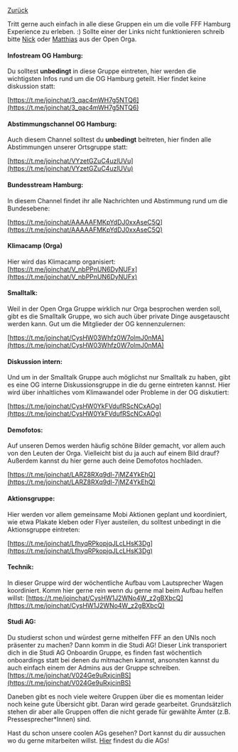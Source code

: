 [Zurück](../README.md)

Tritt gerne auch einfach in alle diese Gruppen ein um die volle FFF Hamburg Experience zu erleben. :)
Sollte einer der Links nicht funktionieren schreib bitte [Nick](https://t.me/nickschroeder) oder [Matthias](https://t.me/MatthiasMi) aus der Open Orga. 

#### Infostream OG Hamburg:
Du solltest **unbedingt** in diese Gruppe eintreten, hier werden die wichtigsten Infos rund um die OG Hamburg geteilt. Hier findet keine diskussion statt:

[https://t.me/joinchat/3_qac4mWH7g5NTQ6](https://t.me/joinchat/3_qac4mWH7g5NTQ6)

#### Abstimmungschannel OG Hamburg:
Auch diesem Channel solltest du **unbedingt** beitreten, hier finden alle Abstimmungen unserer Ortsgruppe statt:

[https://t.me/joinchat/VYzetGZuC4uzlUVu](https://t.me/joinchat/VYzetGZuC4uzlUVu)

#### Bundesstream Hamburg:
In diesem Channel findet ihr alle Nachrichten und Abstimmung rund um die Bundesebene:

[https://t.me/joinchat/AAAAAFMKpYdDJ0xxAseC5Q](https://t.me/joinchat/AAAAAFMKpYdDJ0xxAseC5Q)

#### Klimacamp (Orga)
Hier wird das Klimacamp organisiert:
[https://t.me/joinchat/V_nbPPnUN6DyNUFx](https://t.me/joinchat/V_nbPPnUN6DyNUFx)


#### Smalltalk:
Weil in der Open Orga Gruppe wirklich nur Orga besprochen werden soll, gibt es die Smalltalk Gruppe, wo sich auch über private Dinge ausgetauscht werden kann. Gut um die Mitglieder der OG kennenzulernen:

[https://t.me/joinchat/CysHW03Whfz0W7olmJ0nMA](https://t.me/joinchat/CysHW03Whfz0W7olmJ0nMA)

#### Diskussion intern:
Und um in der Smalltalk Gruppe auch möglichst nur Smalltalk zu haben, gibt es eine OG interne Diskussionsgruppe in die du gerne eintreten kannst. Hier wird über inhaltliches vom Klimawandel oder Probleme in der OG diskutiert:

[https://t.me/joinchat/CysHW0YkFVdufRScNCxAOg](https://t.me/joinchat/CysHW0YkFVdufRScNCxAOg)

#### Demofotos:
Auf unseren Demos werden häufig schöne Bilder gemacht, vor allem auch von den Leuten der Orga. Vielleicht bist du ja auch auf einem Bild drauf? Außerdem kannst du hier gerne auch deine Demofotos hochladen.

[https://t.me/joinchat/LARZ8RXq9dl-7jMZ4YkEhQ](https://t.me/joinchat/LARZ8RXq9dl-7jMZ4YkEhQ)

#### Aktionsgruppe:
Hier werden vor allem gemeinsame Mobi Aktionen geplant und koordiniert, wie etwa Plakate kleben oder Flyer austeilen, du solltest unbedingt in die Aktionsgruppe eintreten: 

[https://t.me/joinchat/LfhyqRPkopjqJLcLHsK3Dg](https://t.me/joinchat/LfhyqRPkopjqJLcLHsK3Dg)

#### Technik:
In dieser Gruppe wird der wöchentliche Aufbau vom Lautsprecher Wagen koordiniert. Komm hier gerne rein wenn du gerne mal beim Aufbau helfen willst: 
[https://t.me/joinchat/CysHW1J2WNo4W_z2gBXbcQ](https://t.me/joinchat/CysHW1J2WNo4W_z2gBXbcQ)

#### Studi AG:
Du studierst schon und würdest gerne mithelfen FFF an den UNIs noch präsenter zu machen? Dann komm in die Studi AG! Dieser Link transporiert dich in die Studi AG Onboardin Gruppe, es finden fast wöchentlich onboardings statt bei denen du mitmachen kannst, ansonsten kannst du auch einfach einem der Admins aus der Gruppe schreiben. 
[https://t.me/joinchat/V024Ge9uRxjcinBS](https://t.me/joinchat/V024Ge9uRxjcinBS)



Daneben gibt es noch viele weitere Gruppen über die es momentan leider noch keine gute Übersicht gibt. Daran wird gerade gearbeitet. 
Grundsätzlich stehen dir aber alle Gruppen offen die nicht gerade für gewählte Ämter (z.B. Pressesprecher*Innen) sind. 

Hast du schon unsere coolen AGs gesehen? Dort kannst du dir aussuchen wo du gerne mitarbeiten willst. [Hier](https://frooob.github.io/FFF/AGs/) findest du die AGs!
